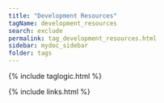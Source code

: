 ```yaml
---
title: "Development Resources"
tagName: development_resources
search: exclude
permalink: tag_development_resources.html
sidebar: mydoc_sidebar
folder: tags
---
```

{% include taglogic.html %}

{% include links.html %}
